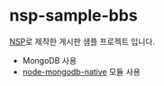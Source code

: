 # nsp-sample-bbs
[NSP](https://github.com/Hanul/NSP)로 제작한 게시판 샘플 프로젝트 입니다.
- MongoDB 사용
- [node-mongodb-native](https://github.com/mongodb/node-mongodb-native) 모듈 사용